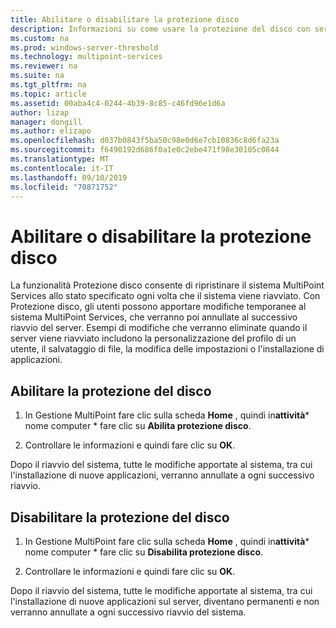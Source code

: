 ```yaml
---
title: Abilitare o disabilitare la protezione disco
description: Informazioni su come usare la protezione del disco con servizi MultiPoint
ms.custom: na
ms.prod: windows-server-threshold
ms.technology: multipoint-services
ms.reviewer: na
ms.suite: na
ms.tgt_pltfrm: na
ms.topic: article
ms.assetid: 00aba4c4-0244-4b39-8c85-c46fd96e1d6a
author: lizap
manager: dongill
ms.author: elizapo
ms.openlocfilehash: d037b0843f5ba50c98e0d6e7cb10836c8d6fa23a
ms.sourcegitcommit: f6490192d686f0a1e0c2ebe471f98e30105c0844
ms.translationtype: MT
ms.contentlocale: it-IT
ms.lasthandoff: 09/10/2019
ms.locfileid: "70871752"
---
```

# <a name="enable-or-disable-disk-protection"></a>Abilitare o disabilitare la protezione disco
La funzionalità Protezione disco consente di ripristinare il sistema MultiPoint Services allo stato specificato ogni volta che il sistema viene riavviato. Con Protezione disco, gli utenti possono apportare modifiche temporanee al sistema MultiPoint Services, che verranno poi annullate al successivo riavvio del server. Esempi di modifiche che verranno eliminate quando il server viene riavviato includono la personalizzazione del profilo di un utente, il salvataggio di file, la modifica delle impostazioni o l'installazione di applicazioni.  
  
## <a name="enable-disk-protection"></a>Abilitare la protezione del disco  
  
1.  In Gestione MultiPoint fare clic sulla scheda **Home** , quindi in**attività*** nome computer * fare clic su **Abilita protezione disco**.  
  
2.  Controllare le informazioni e quindi fare clic su **OK**.  
  
Dopo il riavvio del sistema, tutte le modifiche apportate al sistema, tra cui l'installazione di nuove applicazioni, verranno annullate a ogni successivo riavvio.  
  
## <a name="disable-disk-protection"></a>Disabilitare la protezione del disco  
  
1.  In Gestione MultiPoint fare clic sulla scheda **Home** , quindi in**attività*** nome computer * fare clic su **Disabilita protezione disco**.  
  
2.  Controllare le informazioni e quindi fare clic su **OK**.  
  
Dopo il riavvio del sistema, tutte le modifiche apportate al sistema, tra cui l'installazione di nuove applicazioni sul server, diventano permanenti e non verranno annullate a ogni successivo riavvio del sistema.  
  

